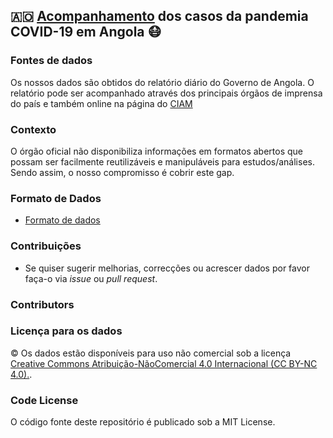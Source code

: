 ## 🇦🇴 [Acompanhamento](dataset) dos casos da pandemia COVID-19 em Angola 😷️



### Fontes de dados

Os nossos dados são obtidos do relatório diário do Governo de Angola. O relatório pode ser acompanhado através dos principais órgãos de imprensa do país e também online na página do [CIAM](https://www.ciam.gov.ao)

### Contexto

O órgão oficial não disponibiliza informações em formatos abertos que possam ser facilmente reutilizáveis e manipuláveis para estudos/análises. Sendo assim, o nosso compromisso é cobrir este gap.

### Formato de Dados

* [Formato de dados](formato_dados.md)

### Contribuições

* Se quiser sugerir melhorias, correcções ou acrescer dados por favor faça-o via _issue_ ou _pull request_.

### Contributors



### Licença para os dados

©️ Os dados estão disponíveis para uso não comercial sob a licença [Creative Commons Atribuição-NãoComercial 4.0 Internacional (CC BY-NC 4.0).](https://creativecommons.org/licenses/by-nc/4.0/deed.pt).


### Code License

O código fonte deste repositório é publicado sob a  MIT License.
